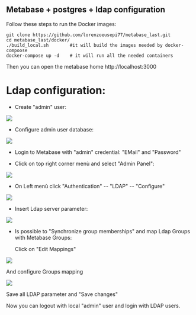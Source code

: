 ## Metabase + postgres + ldap configuration ##

Follow these steps to run the Docker images:

    git clone https://github.com/lorenzoeusepi77/metabase_last.git
    cd metabase_last/docker/
    ./build_local.sh        #it will build the images needed by docker-compoose
    docker-compose up -d    # it will run all the needed containers

Then you can open the metabase home http://localhost:3000 

# Ldap configuration:

- Create "admin" user:
    
<img src="https://raw.githubusercontent.com/lorenzoeusepi77/metabase/master/images/metabase01.png" />
    


- Configure admin user database:
    
<img src="https://raw.githubusercontent.com/lorenzoeusepi77/metabase/master/images/metabase02.png" />

    
    
- Login to Metabase with "admin" credential:
        "EMail" and "Password"
    


- Click on top right corner menù and select "Admin Panel":
    
<img src="https://raw.githubusercontent.com/lorenzoeusepi77/metabase/master/images/metabase03.png" />



- On Left menù click "Authentication" -- "LDAP" -- "Configure"
    
<img src="https://raw.githubusercontent.com/lorenzoeusepi77/metabase/master/images/metabase04.png" />
    


- Insert Ldap server parameter: 



<img src="https://raw.githubusercontent.com/lorenzoeusepi77/metabase/master/images/metabase05.png" />
        


- Is possible to "Synchronize group memberships" and map Ldap Groups with Metabase Groups:
    
  Click on "Edit Mappings"  
  
  
  
<img src="https://raw.githubusercontent.com/lorenzoeusepi77/metabase/master/images/metabase06.png" />
        
        
  And configure Groups mapping
  
  
  
<img src="https://raw.githubusercontent.com/lorenzoeusepi77/metabase/master/images/metabase07.png" />
        
        
  Save all LDAP parameter and "Save changes"
    
  Now you can logout with local "admin" user and login with LDAP users.
    
